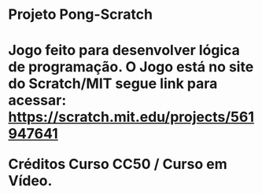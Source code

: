 <h1>Projeto Pong-Scratch <h1>

Jogo feito para desenvolver lógica de programação. O Jogo está no site do Scratch/MIT segue link para acessar:
https://scratch.mit.edu/projects/561947641

Créditos Curso CC50 / Curso em Vídeo.
